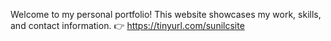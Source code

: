 Welcome to my personal portfolio! This website showcases my work, skills, and contact information.
👉 https://tinyurl.com/sunilcsite

